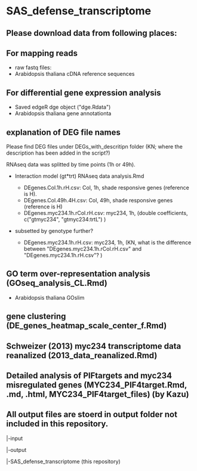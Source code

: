 # SAS_defense_transcriptome
## Please download data from following places:
## For mapping reads
* raw fastq files: 
* Arabidopsis thaliana cDNA reference sequences

## For differential gene expression analysis
* Saved edgeR dge object ("dge.Rdata")
* Arabidopsis thaliana gene annotationta

## explanation of DEG file names
Please find DEG files under DEGs_with_descritipn folder (KN; where the description has been added in the script?)

RNAseq data was splitted by time points (1h or 49h).

* Interaction model (gt*trt) RNAseq data analysis.Rmd
    + DEgenes.Col.1h.rH.csv: Col, 1h, shade responsive genes (reference is H).
    + DEgenes.Col.49h.4H.csv: Col, 49h, shade responsive genes (reference is H)
    + DEgenes.myc234.1h.rCol.rH.csv: myc234, 1h, (double coefficients, c("gtmyc234", "gtmyc234:trtL") )

* subsetted by genotype further?
    + DEgenes.myc234.1h.rH.csv: myc234, 1h, (KN, what is the difference between "DEgenes.myc234.1h.rCol.rH.csv" and "DEgenes.myc234.1h.rH.csv"? )


## GO term over-representation analysis (GOseq_analysis_CL.Rmd)
* Arabidopsis thaliana GOslim 

## gene clustering (DE_genes_heatmap_scale_center_f.Rmd)

## Schweizer (2013) myc234 transcriptome data reanalized (2013_data_reanalized.Rmd)

## Detailed analysis of PIFtargets and myc234 misregulated genes (MYC234_PIF4target.Rmd, .md, .html, MYC234_PIF4target_files) (by Kazu)

## All output files are stoerd in output folder not included in this repository.
  |-input
  
  |-output
  
  |-SAS_defense_transcriptome (this repository)
 
 



